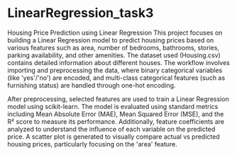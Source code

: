 # LinearRegression_task3
Housing Price Prediction using Linear Regression
This project focuses on building a Linear Regression model to predict housing prices based on various features such as area, number of bedrooms, bathrooms, stories, parking availability, and other amenities. The dataset used (Housing.csv) contains detailed information about different houses. The workflow involves importing and preprocessing the data, where binary categorical variables (like 'yes'/'no') are encoded, and multi-class categorical features (such as furnishing status) are handled through one-hot encoding.

After preprocessing, selected features are used to train a Linear Regression model using scikit-learn. The model is evaluated using standard metrics including Mean Absolute Error (MAE), Mean Squared Error (MSE), and the R² score to measure its performance. Additionally, feature coefficients are analyzed to understand the influence of each variable on the predicted price. A scatter plot is generated to visually compare actual vs predicted housing prices, particularly focusing on the 'area' feature.
